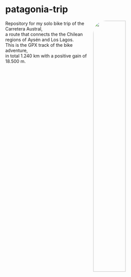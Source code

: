 # patagonia-trip

<img align="right" src="https://github.com/user-attachments/assets/9905ee4b-1a54-4562-8038-e2d5c2196f86" width="45%" style="border-radius: 40px;" />

Repository for my solo bike trip of the Carretera Austral,<br>
a route that connects the the Chilean regions of Aysén and Los Lagos.
<br>
This is the GPX track of the bike adventure,<br>
in total 1.240 km with a positive gain of 18.500 m.
